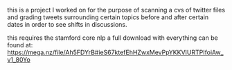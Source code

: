 this is a project I worked on for the purpose of scanning a cvs of twitter files and grading tweets surrounding certain topics  before and after certain dates in order to see shifts in discussions.

this requires the stamford core nlp
a full download with everything can be found at:
https://mega.nz/file/Ah5FDYrB#ieS67ktefEhHZwxMevPpYKKVIURTPIfoiAw_v1_80Yo

